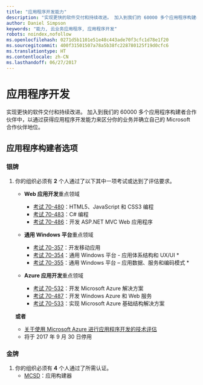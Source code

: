 ```yaml
---
title: "应用程序开发能力"
description: "实现更快的软件交付和持续改进。 加入到我们的 60000 多个应用程序构建者合作伙伴中，以通过获得应用程序开发能力来区分你的业务并确立自己的 Microsoft 合作伙伴地位。"
author: Daniel Simpson
keywords: "能力, 云业务应用程序, 应用程序开发"
robots: noindex,nofollow
ms.openlocfilehash: 0271d5b1101e51e48c443ade70f3cfc1d78e1f20
ms.sourcegitcommit: 400f31501507a78a5b38fc228780125f19d0cfc6
ms.translationtype: HT
ms.contentlocale: zh-CN
ms.lasthandoff: 06/27/2017
---
```

# <a name="application-development"></a>应用程序开发 

实现更快的软件交付和持续改进。 加入到我们的 60000 多个应用程序构建者合作伙伴中，以通过获得应用程序开发能力来区分你的业务并确立自己的 Microsoft 合作伙伴地位。

## <a name="application-builder-option"></a>应用程序构建者选项

### <a name="silver"></a>银牌
1. 你的组织必须有 **2** 个人通过了以下其中一项考试或达到了评估要求。

    - **Web 应用开发**重点领域
        - [考试 70-480](https://www.microsoft.com/en-us/learning/exam-70-480.aspx)：HTML5、JavaScript 和 CSS3 编程  
        - [考试 70-483](https://www.microsoft.com/en-us/learning/exam-70-483.aspx)：C# 编程 
        - [考试 70-486](https://www.microsoft.com/en-us/learning/exam-70-486.aspx)：开发 ASP.NET MVC Web 应用程序  

    - **通用 Windows 平台**重点领域
        - [考试 70-357](https://www.microsoft.com/en-us/learning/exam-70-357.aspx)：开发移动应用 
        - [考试 70-354](https://www.microsoft.com/en-us/learning/exam-70-354.aspx)：通用 Windows 平台 - 应用体系结构和 UX/UI *  
        - [考试 70-355](https://www.microsoft.com/en-us/learning/exam-70-355.aspx)：通用 Windows 平台 – 应用数据、服务和编码模式 *  

    - **Azure 应用开发**重点领域
        - [考试 70-532](https://www.microsoft.com/en-us/learning/exam-70-532.aspx)：开发 Microsoft Azure 解决方案 
        - [考试 70-487](https://www.microsoft.com/en-us/learning/exam-70-487.aspx)：开发 Windows Azure 和 Web 服务
        - [考试 70-533](https://www.microsoft.com/en-us/learning/exam-70-533.aspx)：实现 Microsoft Azure 基础结构解决方案   

    **或者** 

    -  [关于使用 Microsoft Azure 进行应用程序开发的技术评估](https://partneruniversity.microsoft.com/?whr=uri:MicrosoftAccount&courseId=12213&scoId=lyCxoLBVB_4105299993)
    
    * 将于 2017 年 9 月 30 日停用  

### <a name="gold"></a>金牌
1. 你的组织必须有 **4** 个人通过了所需认证。
    - [MCSD](https://www.microsoft.com/en-us/learning/mcsd-app-builder-certification.aspx)：应用构建器 
